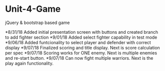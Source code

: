 # Unit-4-Game
jQuery &amp; bootstrap based game

*8/31/18 Added initial presentation screen with buttons and created branch to add fighter section
*9/01/18 Added select fighter capability in test mode
*9/06/18 Added funtcionality to select player and defender with correct display
*9/07/18 Finalized scoring and title display. Next is score calculation per spec
*9/07/18 Scoring works for ONE enemy. Next is multiple enemies and re-start button.
*9/07/18 Can now fight multiple warriors. Next is the play again functionality.
